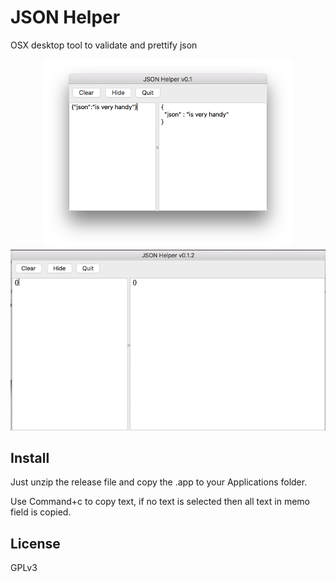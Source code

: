 # JSON Helper
OSX desktop tool to validate and prettify json
<p align="center">
  <img src="Screen Shot.png"><br>
  <img src="jsonhelper.gif">
</p>

## Install
Just unzip the release file and copy the .app to your Applications folder.

Use Command+c to copy text, if no text is selected then all text in memo field is copied.

## License
GPLv3
